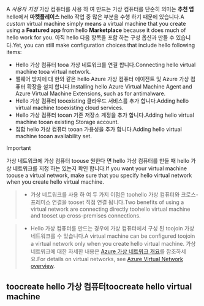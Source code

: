 

<span data-ttu-id="f52da-101">A *사용자 지정* 가상 컴퓨터를 사용 하 여 만드는 가상 컴퓨터를 단순히 의미는 **추천 앱** hello에서 **마켓플레이스** hello 작업 중 많은 부분을 수행 하기 때문에 있습니다.</span><span class="sxs-lookup"><span data-stu-id="f52da-101">A *custom* virtual machine simply means a virtual machine that you create using a **Featured app** from hello **Marketplace** because it does much of hello work for you.</span></span> <span data-ttu-id="f52da-102">아직 hello 다음 항목을 포함 하는 구성 옵션과 만들 수 있습니다.</span><span class="sxs-lookup"><span data-stu-id="f52da-102">Yet, you can still make configuration choices that include hello following items:</span></span>

* <span data-ttu-id="f52da-103">Hello 가상 컴퓨터 tooa 가상 네트워크를 연결 합니다.</span><span class="sxs-lookup"><span data-stu-id="f52da-103">Connecting hello virtual machine tooa virtual network.</span></span>
* <span data-ttu-id="f52da-104">맬웨어 방지에 대 한와 같은 hello Azure 가상 컴퓨터 에이전트 및 Azure 가상 컴퓨터 확장을 설치 합니다.</span><span class="sxs-lookup"><span data-stu-id="f52da-104">Installing hello Azure Virtual Machine Agent and Azure Virtual Machine Extensions, such as for antimalware.</span></span>
* <span data-ttu-id="f52da-105">Hello 가상 컴퓨터 tooexisting 클라우드 서비스를 추가 합니다.</span><span class="sxs-lookup"><span data-stu-id="f52da-105">Adding hello virtual machine tooexisting cloud services.</span></span>
* <span data-ttu-id="f52da-106">Hello 가상 컴퓨터 tooan 기존 저장소 계정을 추가 합니다.</span><span class="sxs-lookup"><span data-stu-id="f52da-106">Adding hello virtual machine tooan existing Storage account.</span></span>
* <span data-ttu-id="f52da-107">집합 hello 가상 컴퓨터 tooan 가용성을 추가 합니다.</span><span class="sxs-lookup"><span data-stu-id="f52da-107">Adding hello virtual machine tooan availability set.</span></span>

<!--
> [!IMPORTANT]
> If you want your virtual machine toouse a virtual network so you can connect tooit directly by host name or set up cross-premises connections, make sure that you specify hello virtual network when you create hello virtual machine. A virtual machine can be configured toojoin a virtual network only when you create hello virtual machine. For details on virtual networks, see [Azure Virtual Network overview](../articles/virtual-network/virtual-networks-overview.md).
>
>
 -->

> [!IMPORTANT]
> <span data-ttu-id="f52da-108">가상 네트워크에 가상 컴퓨터 toouse 원한다 면 hello 가상 컴퓨터를 만들 때 hello 가상 네트워크를 지정 하는 있는지 확인 합니다.</span><span class="sxs-lookup"><span data-stu-id="f52da-108">If you want your virtual machine toouse a virtual network, make sure that you specify hello virtual network when you create hello virtual machine.</span></span>

> * <span data-ttu-id="f52da-109">가상 네트워크를 사용 하 여 두 가지 이점은 toohello 가상 컴퓨터와 크로스-프레미스 연결을 tooset 직접 연결 됩니다.</span><span class="sxs-lookup"><span data-stu-id="f52da-109">Two benefits of using a virtual network are connecting directly toohello virtual machine and tooset up cross-premises connections.</span></span>

> * <span data-ttu-id="f52da-110">Hello 가상 컴퓨터를 만드는 경우에 가상 컴퓨터에서 구성 된 toojoin 가상 네트워크를 수 있습니다.</span><span class="sxs-lookup"><span data-stu-id="f52da-110">A virtual machine can be configured toojoin a virtual network only when you create hello virtual machine.</span></span> <span data-ttu-id="f52da-111">가상 네트워크에 대한 자세한 내용은 [Azure 가상 네트워크 개요](../articles/virtual-network/virtual-networks-overview.md)를 참조하세요.</span><span class="sxs-lookup"><span data-stu-id="f52da-111">For details on virtual networks, see [Azure Virtual Network overview](../articles/virtual-network/virtual-networks-overview.md).</span></span>
>
>

## <a name="toocreate-hello-virtual-machine"></a><span data-ttu-id="f52da-112">toocreate hello 가상 컴퓨터</span><span class="sxs-lookup"><span data-stu-id="f52da-112">toocreate hello virtual machine</span></span>
